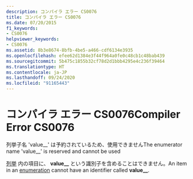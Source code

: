 ```yaml
---
description: コンパイラ エラー CS0076
title: コンパイラ エラー CS0076
ms.date: 07/20/2015
f1_keywords:
- CS0076
helpviewer_keywords:
- CS0076
ms.assetid: 8b3e8674-8bfb-4be5-a466-cdf6134e3935
ms.openlocfilehash: efee62d1384e3f44f964a0fe0c48cb1c48bab439
ms.sourcegitcommit: 5b475c1855b32cf78d2d1bbb4295e4c236f39464
ms.translationtype: HT
ms.contentlocale: ja-JP
ms.lasthandoff: 09/24/2020
ms.locfileid: "91165443"
---
```

# <a name="compiler-error-cs0076"></a><span data-ttu-id="0f3b4-103">コンパイラ エラー CS0076</span><span class="sxs-lookup"><span data-stu-id="0f3b4-103">Compiler Error CS0076</span></span>

<span data-ttu-id="0f3b4-104">列挙子名 'value__' は予約されているため、使用できません</span><span class="sxs-lookup"><span data-stu-id="0f3b4-104">The enumerator name 'value__' is reserved and cannot be used</span></span>  
  
 <span data-ttu-id="0f3b4-105">[列挙](../language-reference/builtin-types/enum.md) 内の項目に、 **value__** という識別子を含めることはできません。</span><span class="sxs-lookup"><span data-stu-id="0f3b4-105">An item in an [enumeration](../language-reference/builtin-types/enum.md) cannot have an identifier called **value__**.</span></span>
